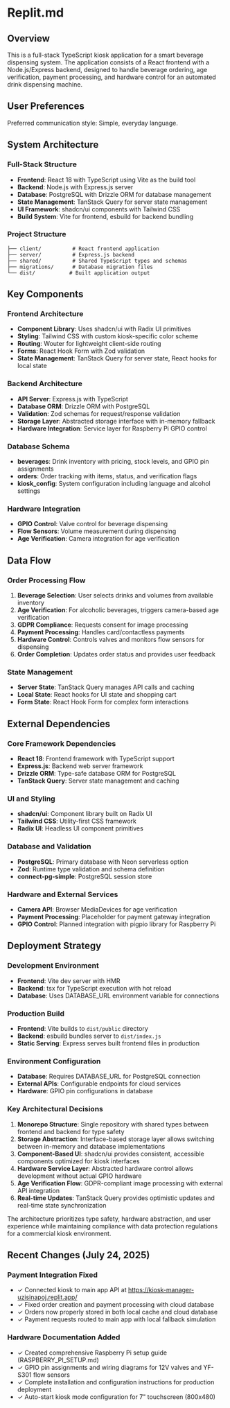 # Replit.md

## Overview

This is a full-stack TypeScript kiosk application for a smart beverage dispensing system. The application consists of a React frontend with a Node.js/Express backend, designed to handle beverage ordering, age verification, payment processing, and hardware control for an automated drink dispensing machine.

## User Preferences

Preferred communication style: Simple, everyday language.

## System Architecture

### Full-Stack Structure
- **Frontend**: React 18 with TypeScript using Vite as the build tool
- **Backend**: Node.js with Express.js server
- **Database**: PostgreSQL with Drizzle ORM for database management
- **State Management**: TanStack Query for server state management
- **UI Framework**: shadcn/ui components with Tailwind CSS
- **Build System**: Vite for frontend, esbuild for backend bundling

### Project Structure
```
├── client/          # React frontend application
├── server/          # Express.js backend
├── shared/          # Shared TypeScript types and schemas
├── migrations/      # Database migration files
└── dist/           # Built application output
```

## Key Components

### Frontend Architecture
- **Component Library**: Uses shadcn/ui with Radix UI primitives
- **Styling**: Tailwind CSS with custom kiosk-specific color scheme
- **Routing**: Wouter for lightweight client-side routing
- **Forms**: React Hook Form with Zod validation
- **State Management**: TanStack Query for server state, React hooks for local state

### Backend Architecture
- **API Server**: Express.js with TypeScript
- **Database ORM**: Drizzle ORM with PostgreSQL
- **Validation**: Zod schemas for request/response validation
- **Storage Layer**: Abstracted storage interface with in-memory fallback
- **Hardware Integration**: Service layer for Raspberry Pi GPIO control

### Database Schema
- **beverages**: Drink inventory with pricing, stock levels, and GPIO pin assignments
- **orders**: Order tracking with items, status, and verification flags
- **kiosk_config**: System configuration including language and alcohol settings

### Hardware Integration
- **GPIO Control**: Valve control for beverage dispensing
- **Flow Sensors**: Volume measurement during dispensing
- **Age Verification**: Camera integration for age verification

## Data Flow

### Order Processing Flow
1. **Beverage Selection**: User selects drinks and volumes from available inventory
2. **Age Verification**: For alcoholic beverages, triggers camera-based age verification
3. **GDPR Compliance**: Requests consent for image processing
4. **Payment Processing**: Handles card/contactless payments
5. **Hardware Control**: Controls valves and monitors flow sensors for dispensing
6. **Order Completion**: Updates order status and provides user feedback

### State Management
- **Server State**: TanStack Query manages API calls and caching
- **Local State**: React hooks for UI state and shopping cart
- **Form State**: React Hook Form for complex form interactions

## External Dependencies

### Core Framework Dependencies
- **React 18**: Frontend framework with TypeScript support
- **Express.js**: Backend web server framework
- **Drizzle ORM**: Type-safe database ORM for PostgreSQL
- **TanStack Query**: Server state management and caching

### UI and Styling
- **shadcn/ui**: Component library built on Radix UI
- **Tailwind CSS**: Utility-first CSS framework
- **Radix UI**: Headless UI component primitives

### Database and Validation
- **PostgreSQL**: Primary database with Neon serverless option
- **Zod**: Runtime type validation and schema definition
- **connect-pg-simple**: PostgreSQL session store

### Hardware and External Services
- **Camera API**: Browser MediaDevices for age verification
- **Payment Processing**: Placeholder for payment gateway integration
- **GPIO Control**: Planned integration with pigpio library for Raspberry Pi

## Deployment Strategy

### Development Environment
- **Frontend**: Vite dev server with HMR
- **Backend**: tsx for TypeScript execution with hot reload
- **Database**: Uses DATABASE_URL environment variable for connections

### Production Build
- **Frontend**: Vite builds to `dist/public` directory
- **Backend**: esbuild bundles server to `dist/index.js`
- **Static Serving**: Express serves built frontend files in production

### Environment Configuration
- **Database**: Requires DATABASE_URL for PostgreSQL connection
- **External APIs**: Configurable endpoints for cloud services
- **Hardware**: GPIO pin configurations in database

### Key Architectural Decisions

1. **Monorepo Structure**: Single repository with shared types between frontend and backend for type safety
2. **Storage Abstraction**: Interface-based storage layer allows switching between in-memory and database implementations
3. **Component-Based UI**: shadcn/ui provides consistent, accessible components optimized for kiosk interfaces
4. **Hardware Service Layer**: Abstracted hardware control allows development without actual GPIO hardware
5. **Age Verification Flow**: GDPR-compliant image processing with external API integration
6. **Real-time Updates**: TanStack Query provides optimistic updates and real-time state synchronization

The architecture prioritizes type safety, hardware abstraction, and user experience while maintaining compliance with data protection regulations for a commercial kiosk environment.

## Recent Changes (July 24, 2025)

### Payment Integration Fixed
- ✓ Connected kiosk to main app API at https://kiosk-manager-uzisinapoj.replit.app/
- ✓ Fixed order creation and payment processing with cloud database
- ✓ Orders now properly stored in both local cache and cloud database
- ✓ Payment requests routed to main app with local fallback simulation

### Hardware Documentation Added
- ✓ Created comprehensive Raspberry Pi setup guide (RASPBERRY_PI_SETUP.md)
- ✓ GPIO pin assignments and wiring diagrams for 12V valves and YF-S301 flow sensors
- ✓ Complete installation and configuration instructions for production deployment
- ✓ Auto-start kiosk mode configuration for 7" touchscreen (800x480)